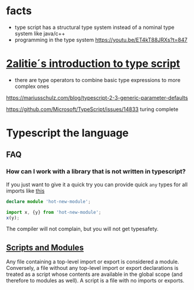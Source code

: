 # facts
- type script has a structural type system instead of a nominal type system like java/c++
- programming in the type system https://youtu.be/ET4kT88JRXs?t=847

#  [2alitie´s introduction to type script](http://2ality.com/2018/04/type-notation-typescript.html) 
- there are type operators to combine basic type expressions to more complex ones

https://mariusschulz.com/blog/typescript-2-3-generic-parameter-defaults

https://github.com/Microsoft/TypeScript/issues/14833 turing complete

# Typescript the language

## FAQ
### How can I work with a library that is not written in typescript?
If you just want to give it a quick try you can provide quick `any` types for all imports like [this](https://www.typescriptlang.org/docs/handbook/modules.html#shorthand-ambient-modules)
```typescript
declare module 'hot-new-module';

import x, {y} from 'hot-new-module';
x(y);
```
The compiler will not complain, but you will not get typesafety.
## [Scripts and Modules](https://www.typescriptlang.org/docs/handbook/modules.html#introduction) 
Any file containing a top-level import or export is considered a module.
Conversely, a file without any top-level import or export declarations is treated as a script whose contents are available in the global scope (and therefore to modules as well).
A script is a file with no imports or exports.
